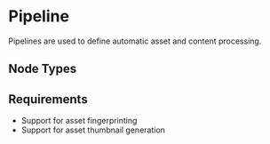 # Pipeline

Pipelines are used to define automatic asset and content processing.

## Node Types


## Requirements

- Support for asset fingerprinting
- Support for asset thumbnail generation


